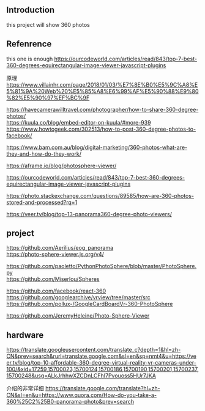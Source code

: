 ## Introduction
this project will show 360 photos

## Refenrence

this one is enough
https://ourcodeworld.com/articles/read/843/top-7-best-360-degrees-equirectangular-image-viewer-javascript-plugins  

原理  
https://www.villainhr.com/page/2018/01/03/%E7%8E%B0%E5%9C%A8%E5%81%9A%20Web%20%E5%85%A8%E6%99%AF%E5%90%88%E9%80%82%E5%90%97%EF%BC%9F  

https://havecamerawilltravel.com/photographer/how-to-share-360-degree-photos/  
https://kuula.co/blog/embed-editor-on-kuula/#more-939  
https://www.howtogeek.com/302513/how-to-post-360-degree-photos-to-facebook/  


https://www.bam.com.au/blog/digital-marketing/360-photos-what-are-they-and-how-do-they-work/  

https://aframe.io/blog/photosphere-viewer/  

https://ourcodeworld.com/articles/read/843/top-7-best-360-degrees-equirectangular-image-viewer-javascript-plugins  

https://photo.stackexchange.com/questions/89585/how-are-360-photos-stored-and-processed?rq=1  

https://veer.tv/blog/top-13-panorama360-degree-photo-viewers/  

## project

https://github.com/Aerilius/eog_panorama  
https://photo-sphere-viewer.js.org/v4/  

https://github.com/paoletto/PythonPhotoSphere/blob/master/PhotoSphere.py  
https://github.com/Miserlou/Spheres  


https://github.com/facebook/react-360  
https://github.com/googlearchive/vrview/tree/master/src  
https://github.com/pollux-/GoogleCardBoardVr-360-PhotoSphere  


https://github.com/JeremyHeleine/Photo-Sphere-Viewer  



## hardware
https://translate.googleusercontent.com/translate_c?depth=1&hl=zh-CN&prev=search&rurl=translate.google.com&sl=en&sp=nmt4&u=https://veer.tv/blog/top-10-affordable-360-degree-virtual-reality-vr-cameras-under-100/&xid=17259,15700023,15700124,15700186,15700190,15700201,15700237,15700248&usg=ALkJrhhwXZCDnLCFhI7Pvouoss5HUr7JKA  

介绍的非常详细
https://translate.google.com/translate?hl=zh-CN&sl=en&u=https://www.quora.com/How-do-you-take-a-360%25C2%25B0-panorama-photo&prev=search   




